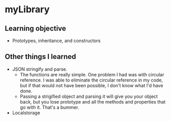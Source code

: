 # myLibrary

## Learning objective
- Prototypes, inheritance, and constructors

## Other things I learned
- JSON stringify and parse.
    - The functions are really simple. One problem I had was with circular reference. I was able to eliminate the circular reference in my code, but if that would not have been possible, I don't know what I'd have done.
    - Passing a strigified object and parsing it will give you your object back, but you lose prototype and all the methods and properties that go with it. That's a bummer.
- Localstorage
